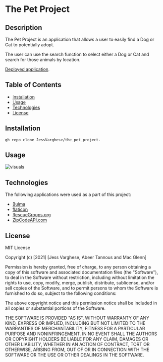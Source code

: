 # The Pet Project

## Description

The Pet Project is an application that allows a user to easily find a Dog or Cat to potentially adopt.

The user can use the search function to select either a Dog or Cat and search for those animals by location.


[Deployed application](https://github.com/JessVarghese/the_pet_project).

## Table of Contents

* [Installation](#Installation)
* [Usage](#usage)
* [Technologies](#technologies)
* [License](#license)





## Installation

```
gh repo clone JessVarghese/the_pet_project.

```

## Usage


![visuals](https://github.com/JessVarghese/the_pet_project/blob/develop/images/tpp_image.png)

## Technologies
The following applications were used as a part of this project:

* [Bulma](https://bulma.io/)
* [flaticon](https://www.flaticon.com/)
* [RescueGroups.org](https://rescuegroups.org/services/adoptable-pet-data-api/)
* [ZipCodeAPI.com](http://www.zipcodeapi.com/index.php)

## License

MIT License

Copyright (c) [2021] [Jess Varghese, Abeer Tannous and Mac Glenn]

Permission is hereby granted, free of charge, to any person obtaining a copy
of this software and associated documentation files (the "Software"), to deal
in the Software without restriction, including without limitation the rights
to use, copy, modify, merge, publish, distribute, sublicense, and/or sell
copies of the Software, and to permit persons to whom the Software is
furnished to do so, subject to the following conditions:

The above copyright notice and this permission notice shall be included in all
copies or substantial portions of the Software.

THE SOFTWARE IS PROVIDED "AS IS", WITHOUT WARRANTY OF ANY KIND, EXPRESS OR
IMPLIED, INCLUDING BUT NOT LIMITED TO THE WARRANTIES OF MERCHANTABILITY,
FITNESS FOR A PARTICULAR PURPOSE AND NONINFRINGEMENT. IN NO EVENT SHALL THE
AUTHORS OR COPYRIGHT HOLDERS BE LIABLE FOR ANY CLAIM, DAMAGES OR OTHER
LIABILITY, WHETHER IN AN ACTION OF CONTRACT, TORT OR OTHERWISE, ARISING FROM,
OUT OF OR IN CONNECTION WITH THE SOFTWARE OR THE USE OR OTHER DEALINGS IN THE
SOFTWARE.
